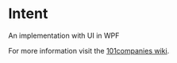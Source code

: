 # Intent
An implementation with UI in WPF

For more information visit the [101companies wiki](http://www.101companies.org).